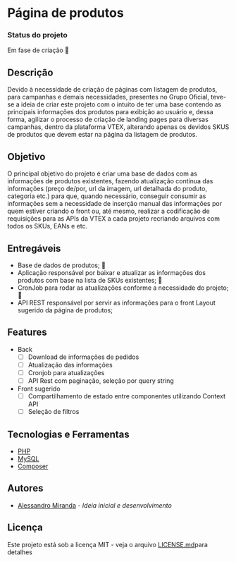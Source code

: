 # Página de produtos

### Status do projeto
Em fase de criação :construction:

## Descrição

Devido à necessidade de criação de páginas com listagem de produtos, para campanhas e demais necessidades, presentes no Grupo Oficial, teve-se a ideia de criar este projeto com o intuito de ter uma base contendo as principais informações dos produtos para exibição ao usuário e, dessa forma, agilizar o processo de criação de landing pages para diversas campanhas, dentro da plataforma VTEX, alterando apenas os devidos SKUS de produtos que devem estar na página da listagem de produtos.

## Objetivo

O principal objetivo do projeto é criar uma base de dados com as informações de produtos existentes, fazendo atualização contínua das informações (preço de/por, url da imagem, url detalhada do produto, categoria etc.) para que, quando necessário, conseguir consumir as informações sem a necessidade de inserção manual das informações por quem estiver criando o front ou, até mesmo, realizar a codificação de requisições para as APIs da VTEX a cada projeto recriando arquivos com todos os SKUs, EANs e etc.

## Entregáveis

- Base de dados de produtos; :construction:
- Aplicação responsável por baixar e atualizar as informações dos produtos com base na lista de SKUs existentes; :construction:
- CronJob para rodar as atualizações conforme a necessidade do projeto; :construction:
- API REST responsável por servir as informações para o front
Layout sugerido da página de produtos;

## Features

- Back
    - [ ] Download de informações de pedidos
    - [ ] Atualização das informações
    - [ ] Cronjob para atualizações
    - [ ] API Rest com paginação, seleção por query string
- Front sugerido
    - [ ] Compartilhamento de estado entre componentes utilizando Context API
    - [ ] Seleção de filtros

## Tecnologias e Ferramentas

- [PHP](https://www.php.net/)
- [MySQL](https://www.mysql.com/)
- [Composer](https://getcomposer.org/)

## Autores

- [Alessandro Miranda](https://github.com/Alessandro-Miranda) - _Ideia inicial e desenvolvimento_

## Licença
Este projeto está sob a licença MIT - veja o arquivo [LICENSE.md](https://github.com/Alessandro-Miranda/pagina-produtos/blob/main/LICENSE.md)para detalhes